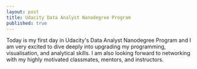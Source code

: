 ```yaml
---
layout: post
title: Udacity Data Analyst Nanodegree Program
published: true
---
```

Today is my first day in Udacity's Data Analyst Nanodegree Program and I am very excited to dive deeply into upgrading my programming, visualisation, and analytical skills. I am also looking forward to networking with my highly motivated classmates, mentors, and instructors.

